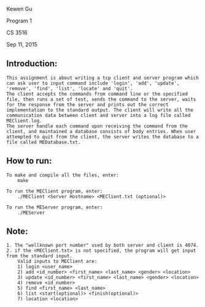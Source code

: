 Kewen Gu

Program 1

CS 3516

Sep 11, 2015


Introduction:
-------------

	This assignment is about writing a tcp client and server program which can ask user to input command include 'login', 'add', 'update', 'remove', 'find', 'list', 'locate' and 'quit'. 
	The client accepts the commands from command line or the specified file, then runs a set of test, sends the command to the server, waits for the response from the server and prints out the correct implementation to the standard output. The client will write all the communication data between client and server into a log file called MEClient.log.
	The server handle each command upon receiving the command from the client, and maintained a database consists of body entries. When user attempted to quit from the client, the server writes the database to a file called MEDatabase.txt.


How to run:
-------------

	To make and compile all the files, enter:
		make

	To run the MEClient program, enter:
		./MEClient <Server Hostname> <MEClient.txt (optional)>

	To run the MEServer program, enter:
		./MEServer


Note: 
-------------

	1. The "wellknown port number" used by both server and client is 4074.
	2. if the <MEClient.txt> is not specified, the program will get input from the standard input.
		Valid inputs to MEClient are:
		1) login <user_name>
		2) add <id_number> <first_name> <last_name> <gender> <location>
		3) update <id_number> <first_name> <last_name> <gender> <location>
		4) remove <id_number>
		5) find <first_name> <last_name>
		6) list <start(optional)> <finish(optional)>
		7) location <location> 
	



